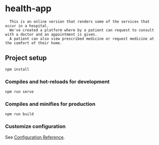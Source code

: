 # health-app
```
  This is an online version that renders some of the services that occur in a hospital.
  We've created a platform where by a patient can request to consult with a doctor and an appointment is given.
  A patient can also view prescribed medicine or request medicine at the comfort of their home.
```


## Project setup
```
npm install
```

### Compiles and hot-reloads for development
```
npm run serve
```

### Compiles and minifies for production
```
npm run build
```

### Customize configuration
See [Configuration Reference](https://cli.vuejs.org/config/).
